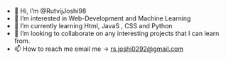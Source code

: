 - 👋 Hi, I’m @RutvijJoshi98
- 👀 I’m interested in Web-Development and Machine Learning
- 🌱 I’m currently learning Html, JavaS , CSS and Python
- 💞️ I’m looking to collaborate on any interesting projects that I can learn from.
- 📫 How to reach me email me -> rs.joshi0292@gmail.com

<!---
RutvijJoshi98/RutvijJoshi98 is a ✨ special ✨ repository because its `README.md` (this file) appears on your GitHub profile.
You can click the Preview link to take a look at your changes.
--->
